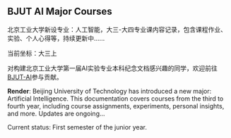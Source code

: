 ## BJUT AI Major Courses

北京工业大学新设专业：人工智能，大三-大四专业课内容记录，包含课程作业、实验、个人心得等，持续更新中......

当前坐标：大三上

对构建北京工业大学第一届AI实验专业本科纪念文档感兴趣的同学，欢迎前往[BJUT-AI](https://github.com/Nagi-ovo/BJUT-AI)参与贡献。

**Render**:
Beijing University of Technology has introduced a new major: Artificial Intelligence. This documentation covers courses from the third to fourth year, including course assignments, experiments, personal insights, and more. Updates are ongoing...

Current status: First semester of the junior year.
